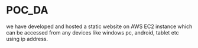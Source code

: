# POC_DA
we have developed and hosted a static website on AWS EC2 instance which can be accessed from any devices like windows pc, android, tablet etc using ip address.
